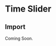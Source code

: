 # Time Slider

<ComponentTabbedLinks slug={__slug} />

## Import

<ComponentImport tagName="vds-time-slider" />

Coming Soon.
